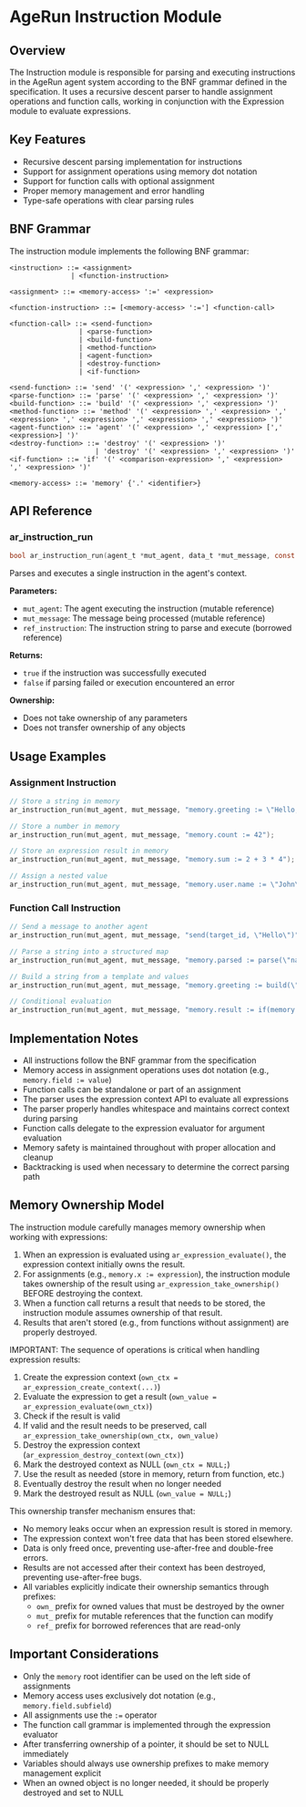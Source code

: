 # AgeRun Instruction Module

## Overview

The Instruction module is responsible for parsing and executing instructions in the AgeRun agent system according to the BNF grammar defined in the specification. It uses a recursive descent parser to handle assignment operations and function calls, working in conjunction with the Expression module to evaluate expressions.

## Key Features

- Recursive descent parsing implementation for instructions
- Support for assignment operations using memory dot notation
- Support for function calls with optional assignment
- Proper memory management and error handling
- Type-safe operations with clear parsing rules

## BNF Grammar

The instruction module implements the following BNF grammar:

```
<instruction> ::= <assignment>
               | <function-instruction>
               
<assignment> ::= <memory-access> ':=' <expression>

<function-instruction> ::= [<memory-access> ':='] <function-call>

<function-call> ::= <send-function>
                 | <parse-function>
                 | <build-function>
                 | <method-function>
                 | <agent-function>
                 | <destroy-function>
                 | <if-function>

<send-function> ::= 'send' '(' <expression> ',' <expression> ')'
<parse-function> ::= 'parse' '(' <expression> ',' <expression> ')'
<build-function> ::= 'build' '(' <expression> ',' <expression> ')'
<method-function> ::= 'method' '(' <expression> ',' <expression> ',' <expression> ',' <expression> ',' <expression> ',' <expression> ')'
<agent-function> ::= 'agent' '(' <expression> ',' <expression> [',' <expression>] ')'
<destroy-function> ::= 'destroy' '(' <expression> ')'
                     | 'destroy' '(' <expression> ',' <expression> ')'
<if-function> ::= 'if' '(' <comparison-expression> ',' <expression> ',' <expression> ')'

<memory-access> ::= 'memory' {'.' <identifier>}
```

## API Reference

### ar_instruction_run

```c
bool ar_instruction_run(agent_t *mut_agent, data_t *mut_message, const char *ref_instruction);
```

Parses and executes a single instruction in the agent's context.

**Parameters:**
- `mut_agent`: The agent executing the instruction (mutable reference)
- `mut_message`: The message being processed (mutable reference)
- `ref_instruction`: The instruction string to parse and execute (borrowed reference)

**Returns:**
- `true` if the instruction was successfully executed
- `false` if parsing failed or execution encountered an error

**Ownership:**
- Does not take ownership of any parameters
- Does not transfer ownership of any objects

## Usage Examples

### Assignment Instruction

```c
// Store a string in memory
ar_instruction_run(mut_agent, mut_message, "memory.greeting := \"Hello, World!\"");

// Store a number in memory
ar_instruction_run(mut_agent, mut_message, "memory.count := 42");

// Store an expression result in memory
ar_instruction_run(mut_agent, mut_message, "memory.sum := 2 + 3 * 4");

// Assign a nested value
ar_instruction_run(mut_agent, mut_message, "memory.user.name := \"John\"");
```

### Function Call Instruction

```c
// Send a message to another agent
ar_instruction_run(mut_agent, mut_message, "send(target_id, \"Hello\")");

// Parse a string into a structured map
ar_instruction_run(mut_agent, mut_message, "memory.parsed := parse(\"name={name}\", \"name=John\")");

// Build a string from a template and values
ar_instruction_run(mut_agent, mut_message, "memory.greeting := build(\"Hello, {name}!\", memory.user)");

// Conditional evaluation
ar_instruction_run(mut_agent, mut_message, "memory.result := if(memory.count > 5, \"High\", \"Low\")");
```

## Implementation Notes

- All instructions follow the BNF grammar from the specification
- Memory access in assignment operations uses dot notation (e.g., `memory.field := value`)
- Function calls can be standalone or part of an assignment
- The parser uses the expression context API to evaluate all expressions
- The parser properly handles whitespace and maintains correct context during parsing
- Function calls delegate to the expression evaluator for argument evaluation
- Memory safety is maintained throughout with proper allocation and cleanup
- Backtracking is used when necessary to determine the correct parsing path

## Memory Ownership Model

The instruction module carefully manages memory ownership when working with expressions:

1. When an expression is evaluated using `ar_expression_evaluate()`, the expression context initially owns the result.
2. For assignments (e.g., `memory.x := expression`), the instruction module takes ownership of the result using `ar_expression_take_ownership()` BEFORE destroying the context.
3. When a function call returns a result that needs to be stored, the instruction module assumes ownership of that result.
4. Results that aren't stored (e.g., from functions without assignment) are properly destroyed.

IMPORTANT: The sequence of operations is critical when handling expression results:
1. Create the expression context (`own_ctx = ar_expression_create_context(...)`)
2. Evaluate the expression to get a result (`own_value = ar_expression_evaluate(own_ctx)`)
3. Check if the result is valid
4. If valid and the result needs to be preserved, call `ar_expression_take_ownership(own_ctx, own_value)` 
5. Destroy the expression context (`ar_expression_destroy_context(own_ctx)`)
6. Mark the destroyed context as NULL (`own_ctx = NULL;`)
7. Use the result as needed (store in memory, return from function, etc.)
8. Eventually destroy the result when no longer needed
9. Mark the destroyed result as NULL (`own_value = NULL;`)

This ownership transfer mechanism ensures that:
- No memory leaks occur when an expression result is stored in memory.
- The expression context won't free data that has been stored elsewhere.
- Data is only freed once, preventing use-after-free and double-free errors.
- Results are not accessed after their context has been destroyed, preventing use-after-free bugs.
- All variables explicitly indicate their ownership semantics through prefixes:
  - `own_` prefix for owned values that must be destroyed by the owner
  - `mut_` prefix for mutable references that the function can modify
  - `ref_` prefix for borrowed references that are read-only

## Important Considerations

- Only the `memory` root identifier can be used on the left side of assignments
- Memory access uses exclusively dot notation (e.g., `memory.field.subfield`)
- All assignments use the `:=` operator
- The function call grammar is implemented through the expression evaluator
- After transferring ownership of a pointer, it should be set to NULL immediately
- Variables should always use ownership prefixes to make memory management explicit
- When an owned object is no longer needed, it should be properly destroyed and set to NULL